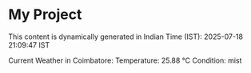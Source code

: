 # My Project

This content is dynamically generated in Indian Time (IST): 2025-07-18 21:09:47 IST


Current Weather in Coimbatore:
Temperature: 25.88 °C
Condition: mist
